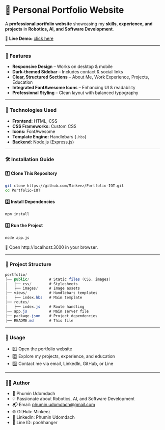 # 🚀 Personal Portfolio Website

A **professional portfolio website** showcasing my **skills, experience, and projects** in **Robotics, AI, and Software Development**.

🔗 **Live Demo:** [click here](https://google.com)

---

### 📌 Features

- **Responsive Design** – Works on desktop & mobile
- **Dark-themed Sidebar** – Includes contact & social links
- **Clear, Structured Sections** – About Me, Work Experience, Projects, Education
- **Integrated FontAwesome Icons** – Enhancing UI & readability
- **Professional Styling** – Clean layout with balanced typography

---

### 🔧 Technologies Used

- **Frontend:** HTML, CSS
- **CSS Frameworks:** Custom CSS
- **Icons:** FontAwesome
- **Template Engine:** Handlebars (`.hbs`)
- **Backend:** Node.js (Express.js)

---

### 🛠️ Installation Guide

#### **1️⃣ Clone This Repository**

```bash
git clone https://github.com/Minkeez/Portfolio-IOT.git
cd Portfolio-IOT
```

#### **2️⃣ Install Dependencies**

```bash
npm install
```

#### **3️⃣ Run the Project**

```bash
node app.js
```

🔹 Open http://localhost:3000 in your browser.

---

### 📂 Project Structure

```csharp
portfolio/
│── public/         # Static files (CSS, images)
│   ├── css/        # Stylesheets
│   ├── images/     # Image assets
│── views/          # Handlebars templates
│   ├── index.hbs   # Main template
│── routes/
│   ├── index.js    # Route handling
│── app.js          # Main server file
│── package.json    # Project dependencies
│── README.md       # This file
```

---

### 🚀 Usage

- 1️⃣ Open the portfolio website
- 2️⃣ Explore my projects, experience, and education
- 3️⃣ Contact me via email, LinkedIn, GitHub, or Line

---

### 👨‍💻 Author

- 👋 Phumin Udomdach
- 💡 Passionate about Robotics, AI, and Software Development
- 📬 Email: phumin.udomdach@gmail.com
- 🌐 GitHub: Minkeez
- 💼 LinkedIn: Phumin Udomdach
- 💬 Line ID: poohhanger
